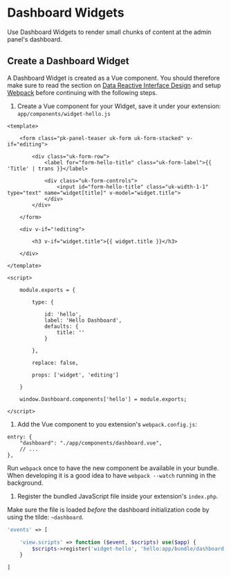 # Dashboard Widgets
<p class="uk-article-lead">Use Dashboard Widgets to render small chunks of content at the admin panel's dashboard.</p>

## Create a Dashboard Widget
A Dashboard Widget is created as a Vue component. You should therefore make sure to read the section on [Data Reactive Interface Design](developer/data-reactive-ui.md) and setup [Webpack](../tools/webpack-gulp.md) before continuing with the following steps.
1. Create a Vue component for your Widget, save it under your extension: `app/components/widget-hello.js`

```vue
<template>

    <form class="pk-panel-teaser uk-form uk-form-stacked" v-if="editing">

        <div class="uk-form-row">
            <label for="form-hello-title" class="uk-form-label">{{ 'Title' | trans }}</label>

            <div class="uk-form-controls">
                <input id="form-hello-title" class="uk-width-1-1" type="text" name="widget[title]" v-model="widget.title">
            </div>
        </div>

    </form>

    <div v-if="!editing">

        <h3 v-if="widget.title">{{ widget.title }}</h3>

    </div>

</template>

<script>

    module.exports = {

        type: {

            id: 'hello',
            label: 'Hello Dashboard',
            defaults: {
                title: ''
            }

        },

        replace: false,

        props: ['widget', 'editing']

    }

    window.Dashboard.components['hello'] = module.exports;

</script>
```

1. Add the Vue component to you extension's `webpack.config.js`:

```
entry: {
    "dashboard": "./app/components/dashboard.vue",
    // ...
},
```

Run `webpack` once to have the new component be available in your bundle. When developing it is a good idea to have `webpack --watch` running in the background.
1. Register the bundled JavaScript file inside your extension's `index.php`.

Make sure the file is loaded _before_ the dashboard initialization code by using the tilde: `~dashboard`.

```php
'events' => [

    'view.scripts' => function ($event, $scripts) use($app) {
        $scripts->register('widget-hello', 'hello:app/bundle/dashboard.js', '~dashboard');
    }

]
```

